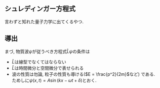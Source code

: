 ## シュレディンガー方程式
言わずと知れた量子力学に出てくるやつ.  


## 導出
まづ, 物質波$\psi$が従うべき方程式$\hat{L}\psi$の条件は  
* $\hat{L}$は線型でなくてはならない
* $\hat{L}$は時間微分と空間微分で表せられる
* 波の性質は勿論, 粒子の性質も導ける($E = \frac{p^2}{2m}$など)
である.  
ためしに$\psi (x,t) = A\sin(kx -\omega t + \delta)$とおく.


